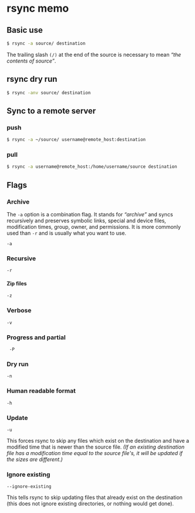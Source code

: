 # rsync memo

## Basic use

```bash
$ rsync -a source/ destination
```

The trailing slash `(/)` at the end of the source is necessary to mean _“the contents of source”_.

## rsync dry run

```bash
$ rsync -anv source/ destination
```

## Sync to a remote server

### push

```bash
$ rsync -a ~/source/ username@remote_host:destination
```

### pull

```bash
$ rsync -a username@remote_host:/home/username/source destination
```

## Flags

### Archive

The `-a` option is a combination flag. It stands for _“archive”_ and syncs recursively and preserves symbolic links, special and device files, modification times, group, owner, and permissions. It is more commonly used than `-r` and is usually what you want to use.

    -a

### Recursive

    -r

#### Zip files

    -z

### Verbose

    -v

### Progress and partial

     -P

### Dry run

    -n

### Human readable format

    -h

### Update

    -u

This forces rsync to skip any files which exist on the destination and have a modified time that is newer than the source file. _(If an existing destination file has a modification time equal to the source file's, it will be updated if the sizes are different.)_

### Ignore existing

    --ignore-existing

This tells rsync to skip updating files that already exist on the destination (this does not ignore existing directories, or nothing would get done).
